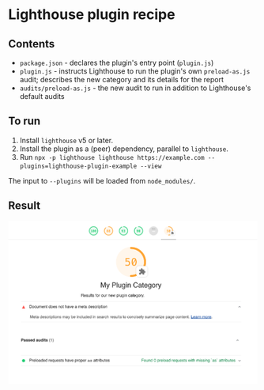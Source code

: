 # Lighthouse plugin recipe

## Contents
- `package.json` - declares the plugin's entry point (`plugin.js`)
- `plugin.js` - instructs Lighthouse to run the plugin's own `preload-as.js` audit; describes the new category and its details for the report
- `audits/preload-as.js` - the new audit to run in addition to Lighthouse's default audits
 
## To run

1. Install `lighthouse` v5 or later.
2. Install the plugin as a (peer) dependency, parallel to `lighthouse`.
3. Run `npx -p lighthouse lighthouse https://example.com --plugins=lighthouse-plugin-example --view`

The input to `--plugins` will be loaded from `node_modules/`.

## Result

![Screenshot of report with plugin results](./plugin-recipe-screenshot.png)
